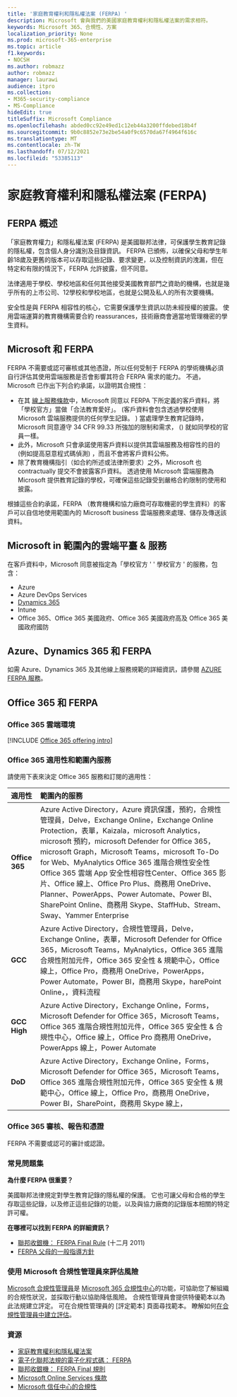 ```yaml
---
title: '家庭教育權利和隱私權法案 (FERPA) '
description: Microsoft 會與我們的美國家庭教育權利和隱私權法案的需求相符。
keywords: Microsoft 365、合規性、方案
localization_priority: None
ms.prod: microsoft-365-enterprise
ms.topic: article
f1.keywords:
- NOCSH
ms.author: robmazz
author: robmazz
manager: laurawi
audience: itpro
ms.collection:
- M365-security-compliance
- MS-Compliance
hideEdit: true
titleSuffix: Microsoft Compliance
ms.openlocfilehash: abded0cc92e49ed1c12eb44a3200ffdebed18b4f
ms.sourcegitcommit: 9b0c8852e73e2be54a0f9c6570da67f4964f616c
ms.translationtype: MT
ms.contentlocale: zh-TW
ms.lasthandoff: 07/12/2021
ms.locfileid: "53385113"
---
```

# <a name="family-educational-rights-and-privacy-act-ferpa"></a>家庭教育權利和隱私權法案 (FERPA) 

## <a name="ferpa-overview"></a>FERPA 概述

「家庭教育權力」和隱私權法案 (FERPA) 是美國聯邦法律，可保護學生教育記錄的隱私權，包含個人身分識別及目錄資訊。 FERPA 已頒佈，以確保父母和學生年齡18歲及更舊的版本可以存取這些記錄、要求變更，以及控制資訊的洩漏，但在特定和有限的情況下，FERPA 允許披露，但不同意。

法律適用于學校、學校地區和任何其他接受美國教育部門之資助的機構，也就是幾乎所有的上市公司、12學校和學校地區，也就是公開及私人的所有次要機構。

安全性是與 FERPA 相容性的核心，它需要保護學生資訊以防未經授權的披露。 使用雲端運算的教育機構需要合約 reassurances，技術廠商會適當地管理機密的學生資料。

## <a name="microsoft-and-ferpa"></a>Microsoft 和 FERPA

FERPA 不需要或認可審核或其他憑證，所以任何受制于 FERPA 的學術機構必須自行評估其使用雲端服務是否會影響其符合 FERPA 需求的能力。 不過，Microsoft 已作出下列合約承諾，以證明其合規性：

- 在其 [線上服務條款](https://aka.ms/Online-Services-Terms)中，Microsoft 同意以 FERPA 下所定義的客戶資料，將「學校官方」當做「合法教育愛好」。  (客戶資料會包含透過學校使用 Microsoft 雲端服務提供的任何學生記錄。 ) 當處理學生教育記錄時，Microsoft 同意遵守 34 CFR 99.33 所強加的限制和需求， () 就如同學校的官員一樣。
- 此外，Microsoft 只會承諾使用客戶資料以提供其雲端服務及相容性的目的 (例如提高惡意程式碼偵測) ，而且不會將客戶資料公佈。
- 除了教育機構指引（如合約所述或法律所要求）之外，Microsoft 也 contractually 提交不會披露客戶資料。 透過使用 Microsoft 雲端服務為 Microsoft 提供教育記錄的學校，可確保這些記錄受到嚴格合約限制的使用和披露。

根據這些合約承諾，FERPA （教育機構和協力廠商可存取機密的學生資料）的客戶可以自信地使用範圍內的 Microsoft business 雲端服務來處理、儲存及傳送該資料。

## <a name="microsoft-in-scope-cloud-platforms--services"></a>Microsoft in 範圍內的雲端平臺 & 服務

在客戶資料中，Microsoft 同意被指定為「學校官方 ' ' 學校官方 ' 的服務，包含：

- Azure
- Azure DevOps Services
- [Dynamics 365](https://aka.ms/d365-compliance-list)
- Intune
- Office 365、Office 365 美國政府、Office 365 美國政府高及 Office 365 美國政府國防

## <a name="azure-dynamics-365-and-ferpa"></a>Azure、Dynamics 365 和 FERPA

如需 Azure、Dynamics 365 及其他線上服務規範的詳細資訊，請參閱 [AZURE FERPA 服務](/azure/compliance/offerings/offering-ferpa)。

## <a name="office-365-and-ferpa"></a>Office 365 和 FERPA

### <a name="office-365-cloud-environments"></a>Office 365 雲端環境

[!INCLUDE [Office 365 offering intro](../includes/o365-offering-introduction.md)]

### <a name="office-365-applicability-and-in-scope-services"></a>Office 365 適用性和範圍內服務

請使用下表來決定 Office 365 服務和訂閱的適用性：

| **適用性** | **範圍內的服務** |
|:------------------|:----------------------|
| **Office 365** | Azure Active Directory，Azure 資訊保護，預約，合規性管理員，Delve，Exchange Online，Exchange Online Protection，表單，Kaizala，microsoft Analytics，microsoft 預約，microsoft Defender for Office 365，microsoft Graph，Microsoft Teams，microsoft To-Do for Web、MyAnalytics Office 365 進階合規性安全性 Office 365 雲端 App 安全性相容性Center、Office 365 影片、Office 線上、Office Pro Plus、商務用 OneDrive、Planner、PowerApps、Power Automate、Power BI、SharePoint Online、商務用 Skype、StaffHub、Stream、Sway、Yammer Enterprise |
| **GCC** | Azure Active Directory，合規性管理員，Delve，Exchange Online，表單，Microsoft Defender for Office 365，Microsoft Teams，MyAnalytics，Office 365 進階合規性附加元件，Office 365 安全性 & 規範中心，Office 線上，Office Pro，商務用 OneDrive，PowerApps，Power Automate，Power BI，商務用 Skype，harePoint Online，，資料流程 |
| **GCC High** | Azure Active Directory，Exchange Online，Forms，Microsoft Defender for Office 365，Microsoft Teams，Office 365 進階合規性附加元件，Office 365 安全性 & 合規性中心，Office 線上，Office Pro 商務用 OneDrive，PowerApps 線上，Power Automate |
| **DoD** | Azure Active Directory，Exchange Online，Forms，Microsoft Defender for Office 365，Microsoft Teams，Office 365 進階合規性附加元件，Office 365 安全性 & 規範中心，Office 線上，Office Pro，商務用 OneDrive，Power BI，SharePoint，商務用 Skype 線上， |

### <a name="office-365-audits-reports-and-certificates"></a>Office 365 審核、報告和憑證

FERPA 不需要或認可的審計或認證。

### <a name="frequently-asked-questions"></a>常見問題集

**為什麼 FERPA 很重要？**

美國聯邦法律規定對學生教育記錄的隱私權的保護。 它也可讓父母和合格的學生存取這些記錄，以及修正這些記錄的功能，以及與協力廠商的記錄版本相關的特定許可權。

**在哪裡可以找到 FERPA 的詳細資訊？**

- [聯邦收銀機： FERPA Final Rule](https://aka.ms/ferpa-reg) (十二月 2011) 
- [FERPA 父母的一般指導方針](https://www2.ed.gov/policy/gen/guid/fpco/ferpa/parents.html)

### <a name="use-microsoft-compliance-manager-to-assess-your-risk"></a>使用 Microsoft 合規性管理員來評估風險

[Microsoft 合規性管理員](/microsoft-365/compliance/compliance-manager)是 [Microsoft 365 合規性中心](/microsoft-365/compliance/microsoft-365-compliance-center)的功能，可協助您了解組織的合規性狀況，並採取行動以協助降低風險。 合規性管理員會提供特優範本以為此法規建立評定。 可在合規性管理員的 [評定範本] 頁面尋找範本。 瞭解如何[在合規性管理員中建立評估](/microsoft-365/compliance/compliance-manager-assessments)。

### <a name="resources"></a>資源

- [家庭教育權利和隱私權法案](https://www.ed.gov/policy/gen/guid/fpco/ferpa/index.html)
- [電子化聯邦法規的電子化程式碼： FERPA](https://aka.ms/FERPA-GPO)
- [聯邦收銀機： FERPA Final 規則](https://aka.ms/ferpa-reg)
- [Microsoft Online Services 條款](https://aka.ms/Online-Services-Terms)
- [Microsoft 信任中心的合規性](https://www.microsoft.com/trust-center/compliance/compliance-overview)
